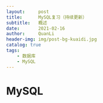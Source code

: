 ```yaml
---
layout:     post
title:      MySQL复习（持续更新）
subtitle:   概述
date:       2021-02-16
author:     QuanLi
header-img: img/post-bg-kuaidi.jpg
catalog: true
tags:
    - 数据库
	- MySQL
---
```


# MySQL

